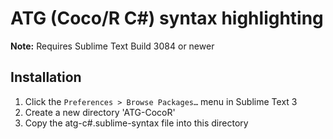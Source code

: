 # ATG (Coco/R C#) syntax highlighting

**Note:** Requires Sublime Text Build 3084 or newer

## Installation
1. Click the `Preferences > Browse Packages…` menu in Sublime Text 3
2. Create a new directory 'ATG-CocoR'
3. Copy the atg-c#.sublime-syntax file into this directory

